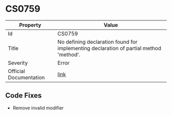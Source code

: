 # CS0759

| Property               | Value                                                                                   |
| ---------------------- | --------------------------------------------------------------------------------------- |
| Id                     | CS0759                                                                                  |
| Title                  | No defining declaration found for implementing declaration of partial method 'method'\. |
| Severity               | Error                                                                                   |
| Official Documentation | [link](http://docs.microsoft.com/en-us/dotnet/csharp/misc/cs0759)                       |

## Code Fixes

* Remove invalid modifier
